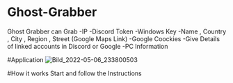 # Ghost-Grabber
Ghost Grabber can Grab
-IP
-Discord Token
-Windows Key
-Name , Country , City , Region , Street (Google Maps Link)
-Google Coockies
-Give Details of linked accounts in Discord or Google
-PC Information


#Application
![Bild_2022-05-06_233800503](https://user-images.githubusercontent.com/104644476/167219717-123ced16-8e81-4509-bfcf-5df4c095bb5c.png)

#How it works
Start and follow the Instructions

